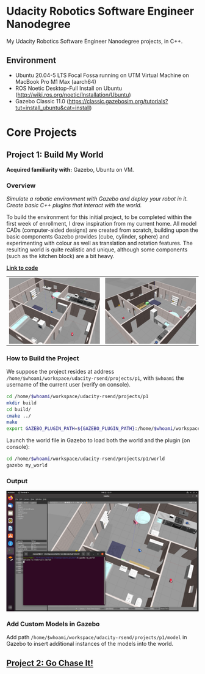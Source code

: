 # Udacity Robotics Software Engineer Nanodegree

My Udacity Robotics Software Engineer Nanodegree projects, in C++.

## Environment

* Ubuntu 20.04-5 LTS Focal Fossa running on UTM Virtual Machine on MacBook Pro M1 Max (aarch64)
* ROS Noetic Desktop-Full Install on Ubuntu (<http://wiki.ros.org/noetic/Installation/Ubuntu>)
* Gazebo Classic 11.0 (<https://classic.gazebosim.org/tutorials?tut=install_ubuntu&cat=install>)

# Core Projects

## Project 1: Build My World

__Acquired familiarity with:__ Gazebo, Ubuntu on VM.

### Overview

_Simulate a robotic environment with Gazebo and deploy your robot in it. Create basic C++ plugins that interact with the world._

To build the environment for this initial project, to be completed within the first week of enrollment, I drew inspiration from my current home. All model CADs (computer-aided designs) are created from scratch, building upon the basic components Gazebo provides (cube, cylinder, sphere) and experimenting with colour as well as translation and rotation features. The resulting world is quite realistic and unique, although some components (such as the kitchen block) are a bit heavy.

__[Link to code](/projects/p1)__

<table>
  <tr>
    <td align="center"><img align="center" src="./projects/p1/img/img0.png"/></td>
    <td align="center"><img align="center" src="./projects/p1/img/img1.png"/></td>
  </tr>
</table>

### How to Build the Project

We suppose the project resides at address `/home/$whoami/workspace/udacity-rsend/projects/p1`, with `$whoami` the username of the current user (verify on console).

```bash
cd /home/$whoami/workspace/udacity-rsend/projects/p1
mkdir build
cd build/
cmake ../
make
export GAZEBO_PLUGIN_PATH=${GAZEBO_PLUGIN_PATH}:/home/$whoami/workspace/udacity-rsend/projects/p1/build
```

Launch the world file in Gazebo to load both the world and the plugin (on console):

```bash
cd /home/$whoami/workspace/udacity-rsend/projects/p1/world
gazebo my_world
```

### Output

<td align="center"><img align="center" src="./projects/p1/img/img2.png"/></td>

### Add Custom Models in Gazebo

Add path `/home/$whoami/workspace/udacity-rsend/projects/p1/model` in Gazebo to insert additional instances of the models into the world.

## [Project 2: Go Chase It!](/projects/p2/p2-go-chase-it.md)
